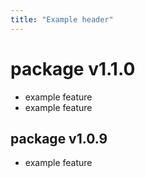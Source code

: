 ```yaml
---
title: "Example header"
---
```



package v1.1.0
==============

* example feature
* example feature

package v1.0.9
--------------

* example feature
